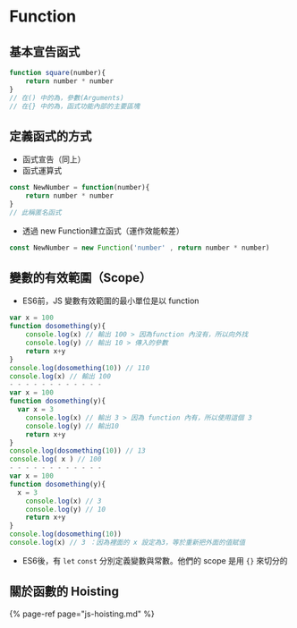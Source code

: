 # Function

## 基本宣告函式

```javascript
function square(number){
    return number * number
}
// 在() 中的為，參數(Arguments)
// 在{} 中的為，函式功能內部的主要區塊
```

## 定義函式的方式

* 函式宣告（同上） 
* 函式運算式

```javascript
const NewNumber = function(number){
    return number * number
}
// 此稱匿名函式
```

* 透過 new Function建立函式（運作效能較差）

```javascript
const NewNumber = new Function('number' , return number * number)
```

## 變數的有效範圍（Scope）

* ES6前，JS 變數有效範圍的最小單位是以 function 

```javascript
var x = 100
function dosomething(y){
    console.log(x) // 輸出 100 > 因為function 內沒有，所以向外找
    console.log(y) // 輸出 10 > 傳入的參數
    return x+y
}
console.log(dosomething(10)) // 110
console.log(x) // 輸出 100
- - - - - - - - - - - - 
var x = 100
function dosomething(y){
  var x = 3
    console.log(x) // 輸出 3 > 因為 function 內有，所以使用這個 3
    console.log(y) // 輸出10
    return x+y
}
console.log(dosomething(10)) // 13
console.log( x ) // 100
- - - - - - - - - - - - 
var x = 100
function dosomething(y){
  x = 3
    console.log(x) // 3
    console.log(y) // 10
    return x+y
}
console.log(dosomething(10))
console.log(x) // 3 ：因為裡面的 x 設定為3，等於重新把外面的值賦值
```

* ES6後，有 `let` `const` 分別定義變數與常數。他們的 scope 是用 `{}` 來切分的

## 關於函數的 Hoisting

{% page-ref page="js-hoisting.md" %}



#### 

